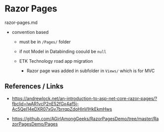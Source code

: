 # Razor Pages

razor-pages.md

*   convention based

    *   must be in `/Pages/` folder

    *   if not Model in Databinding coould be `null`

    *   ETK Technology road app migration

        *   Razor page was added in subfolder in `Views/` which is for MVC


## References / Links

*   https://andrewlock.net/an-introduction-to-asp-net-core-razor-pages/?fbclid=IwAR1vcP2nE52fGx4af5j-Ac5QeI14eDXR07xGv7brrqpZdoHInVlHkEkmHws

*   https://github.com/AGirlAmongGeeks/RazorPagesDemo/tree/master/RazorPagesDemo/Pages